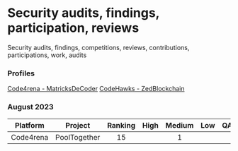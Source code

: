 # Security audits, findings, participation, reviews 
Security audits, findings, competitions, reviews, contributions, participations, work, audits 

### Profiles 
[Code4rena - MatricksDeCoder](https://code4rena.com/@MatricksDeCoder)
[CodeHawks - ZedBlockchain](https://www.codehawks.com/profile/clk6kgukh0008ld088n5wns9l)

### August 2023 
 | Platform     | Project        | Ranking | High   | Medium | Low    | QA/Informational | Gas    | Earnings |
 |  :-----:     | :-----:        |:-----:  |:-----: |:-----: |:-----: | :-----:          | :-----:| :-----:  |
 | Code4rena    | PoolTogether   |     15  |        |    1   |        |                  |        | $476.00  |
